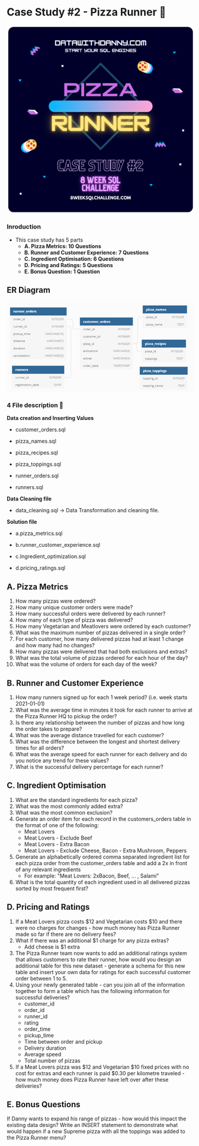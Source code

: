 # Case Study #2 - Pizza Runner 🍕 #
![](images/Banner.png)

### Inroduction ###
 - This case study has 5 parts
	- **A. Pizza Metrics: 10 Questions**
	- **B. Runner and Customer Experience: 7 Questions**
	- **C. Ingredient Optimisation: 6 Questions**
	- **D. Pricing and Ratings: 5 Questions**
	- **E. Bonus Question: 1 Question**
## ER Diagram
![](images/er_diagram.png)
	
### 4 File description 📂 ###
**Data creation and Inserting Values**
- customer_orders.sql

- pizza_names.sql

- pizza_recipes.sql

- pizza_toppings.sql

- runner_orders.sql

- runners.sql

**Data Cleaning file**
- data_cleaning.sql -> Data Transformation and cleaning file.

**Solution file**
- a.pizza_metrics.sql

- b.runner_customer_experience.sql

- c.Ingredient_optimization.sql

- d.pricing_ratings.sql

## A. Pizza Metrics ##
1. How many pizzas were ordered?
2. How many unique customer orders were made?
3. How many successful orders were delivered by each runner?
4. How many of each type of pizza was delivered?
5. How many Vegetarian and Meatlovers were ordered by each customer?
6. What was the maximum number of pizzas delivered in a single order?
7. For each customer, how many delivered pizzas had at least 1 change and how many had no changes?
8. How many pizzas were delivered that had both exclusions and extras?
9. What was the total volume of pizzas ordered for each hour of the day?
10. What was the volume of orders for each day of the week?

## B. Runner and Customer Experience ##
1. How many runners signed up for each 1 week period? (i.e. week starts 2021-01-01)
2. What was the average time in minutes it took for each runner to arrive at the Pizza Runner HQ to pickup the order?
3. Is there any relationship between the number of pizzas and how long the order takes to prepare?
4. What was the average distance travelled for each customer?
5. What was the difference between the longest and shortest delivery times for all orders?
6. What was the average speed for each runner for each delivery and do you notice any trend for these values?
7. What is the successful delivery percentage for each runner?

## C. Ingredient Optimisation ##
1. What are the standard ingredients for each pizza?
2. What was the most commonly added extra?
3. What was the most common exclusion?
4. Generate an order item for each record in the customers_orders table in the format of one of the following:
	- Meat Lovers
	- Meat Lovers - Exclude Beef
	- Meat Lovers - Extra Bacon
	- Meat Lovers - Exclude Cheese, Bacon - Extra Mushroom, Peppers
5. Generate an alphabetically ordered comma separated ingredient list for each pizza order from the customer_orders table and add a 2x in front of any relevant ingredients
	- For example: "Meat Lovers: 2xBacon, Beef, ... , Salami"
6. What is the total quantity of each ingredient used in all delivered pizzas sorted by most frequent first?

## D. Pricing and Ratings ##
1. If a Meat Lovers pizza costs $12 and Vegetarian costs $10 and there were no charges for changes - how much money has Pizza Runner made so far if there are no delivery fees?
2. What if there was an additional $1 charge for any pizza extras?
	- Add cheese is $1 extra
3. The Pizza Runner team now wants to add an additional ratings system that allows customers to rate their runner, how would you design an additional table for this new dataset - generate a schema for this new table and insert your own data for ratings for each successful customer order between 1 to 5.
4. Using your newly generated table - can you join all of the information together to form a table which has the following information for successful deliveries?
	- customer_id
	- order_id
	- runner_id
	- rating
	- order_time
	- pickup_time
	- Time between order and pickup
	- Delivery duration
	- Average speed
	- Total number of pizzas
5. If a Meat Lovers pizza was $12 and Vegetarian $10 fixed prices with no cost for extras and each runner is paid $0.30 per kilometre traveled - how much money does Pizza Runner have left over after these deliveries?

## E. Bonus Questions ##
If Danny wants to expand his range of pizzas - how would this impact the existing data design? Write an INSERT statement to demonstrate what would happen if a new Supreme pizza with all the toppings was added to the Pizza Runner menu?
